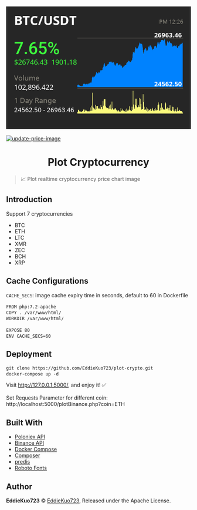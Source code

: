<p align="center">  
  <img src="image/cover.png" max-width="600">
</p>

[![update-price-image](https://github.com/EddieKuo723/plot-crypto/actions/workflows/Update_Image.yml/badge.svg?event=schedule)](https://github.com/EddieKuo723/plot-crypto/actions/workflows/Update_Image.yml)

<h1 align="center">Plot Cryptocurrency</h1>

> 📈 Plot realtime cryptocurrency price chart image

## Introduction

Support 7 cryptocurrencies 
 - BTC
 - ETH
 - LTC
 - XMR
 - ZEC
 - BCH
 - XRP

## Cache Configurations
`CACHE_SECS`: image cache expiry time in seconds, default to 60 in Dockerfile
```
FROM php:7.2-apache
COPY . /var/www/html/
WORKDIR /var/www/html/

EXPOSE 80
ENV CACHE_SECS=60
```

## Deployment
```
git clone https://github.com/EddieKuo723/plot-crypto.git
docker-compose up -d
```
Visit http://127.0.0.1:5000/, and enjoy it! ✅
<br />
<br />
Set Requests Parameter for different coin:
http://localhost:5000/plotBinance.php?coin=ETH

## Built With
* [Poloniex API](https://docs.poloniex.com/#returnchartdata)
* [Binance API](https://github.com/binance/binance-spot-api-docs/blob/master/rest-api.md#klinecandlestick-data)
* [Docker Compose](https://docs.docker.com/compose/)
* [Composer](https://getcomposer.org/)
* [predis](https://github.com/nrk/predis)
* [Roboto Fonts](https://fonts.google.com/specimen/Roboto)



## Author

**EddieKuo723** © [EddieKuo723](https://github.com/EddieKuo723), Released under the Apache License.<br>
